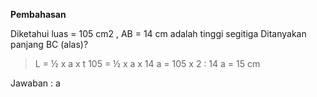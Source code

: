 **Pembahasan**

Diketahui luas = 105 cm2 , AB = 14 cm adalah tinggi segitiga
Ditanyakan panjang BC (alas)?

>L = ½ x a x t
>105 = ½ x a x 14
>a = 105 x 2 : 14
>a = 15 cm


Jawaban : a
